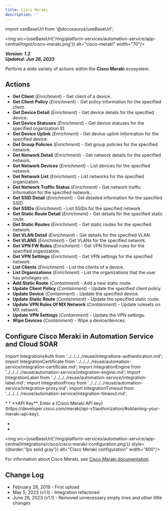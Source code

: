 ```yaml
---
title: Cisco Meraki
description: ''
---
```

import useBaseUrl from '@docusaurus/useBaseUrl';

<img src={useBaseUrl('/img/platform-services/automation-service/app-central/logos/cisco-meraki.png')} alt="cisco-meraki" width="70"/>

***Version: 1.2  
Updated: Jun 26, 2023***

 Perform a wide variety of actions within the **Cisco Meraki** ecosystem.

## Actions

* **Get Client** (*Enrichment*) - Get client of a device.
* **Get Client Policy** (*Enrichment*) - Get policy information for the specified client.
* **Get Device Detail** (*Enrichment*) - Get device details for the specified device.
* **Get Device Statuses** (*Enrichment*) - Get device statuses for the specified organization ID.
* **Get Device Uplink** (*Enrichment*) - Get device uplink information for the specified device.
* **Get Group Policies** (*Enrichment*) - Get group policies for the specified network.
* **Get Network Detail** (*Enrichment*) - Get network details for the specified network.
* **Get Network Devices** (*Enrichment*) - List devices for the specified network.
* **Get Network List** (*Enrichment*) - List networks for the specified organization.
* **Get Network Traffic Status** (*Enrichment*) - Get network traffic information for the specified network..
* **Get SSID Detail** (*Enrichment*) - Get detailed information for the specified SSID.
* **Get SSIDs** (*Enrichment*) - List SSIDs for the specified network.
* **Get Static Route Detail** (*Enrichment*) - Get details for the specified static route.
* **Get Static Routes** (*Enrichment*) - Get static routes for the specified network.
* **Get VLAN Detail** (*Enrichment*) - Get details for the specified VLAN.
* **Get VLANS** (*Enrichment*) - Get VLANs for the specified network.
* **Get VPN FW Rules** (*Enrichment*) - Get VPN firewall rules for the specified organization.
* **Get VPN Settings** (*Enrichment*) - Get VPN settings for the specified network.
* **List Clients** (*Enrichment*) - List the clients of a device.
* **List Organizations** (*Enrichment*) - List the organizations that the user has privileges on.
* **Add Static Route** (*Containment*) - Add a new static route.
* **Update Client Policy** (*Containment*) - Update the specified client policy.
* **Update Device** (*Containment*) - Update the specified device.
* **Update Static Route** (*Containment*) - Update the specified static route.
* **Update VPN Rules Of MX Network** (*Containment*) - Update rulesets on MX network.
* **Update VPN Settings** (*Containment*) - Update the VPN settings.
* **Wipe Devices** (*Containment*) - Wipe a device/devices.

## Configure Cisco Meraki in Automation Service and Cloud SOAR

import IntegrationsAuth from '../../../../reuse/integrations-authentication.md';
import IntegrationCertificate from '../../../../reuse/automation-service/integration-certificate.md';
import IntegrationEngine from '../../../../reuse/automation-service/integration-engine.md';
import IntegrationLabel from '../../../../reuse/automation-service/integration-label.md';
import IntegrationProxy from '../../../../reuse/automation-service/integration-proxy.md';
import IntegrationTimeout from '../../../../reuse/automation-service/integration-timeout.md';

<IntegrationsAuth/>
* <IntegrationLabel/>
* **API Key**. Enter a [Cisco Meraki API key](https://developer.cisco.com/meraki/api-v1/authorization/#obtaining-your-meraki-api-key).

* <IntegrationEngine/>
* <IntegrationProxy/>

<img src={useBaseUrl('/img/platform-services/automation-service/app-central/integrations/cisco/cisco-meraki-configuration.png')} style={{border:'1px solid gray'}} alt="Cisco Meraki configuration" width="400"/>

For information about Cisco Meraki, see [Cisco Meraki documentation](https://developer.cisco.com/meraki/api-v1/authorization/#authorization).

## Change Log

* February 28, 2019 - First upload
* May 5, 2023 (v1.1) - Integration refactored
* June 26, 2023 (v1.1) - Removed unnecessary empty lines and other little changes
